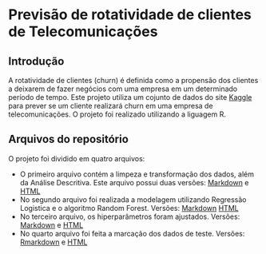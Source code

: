 # Previsão de rotatividade de clientes de Telecomunicações

## Introdução
A rotatividade de clientes (churn) é definida como a propensão dos clientes a deixarem de fazer negócios com uma empresa em um determinado período de tempo.
Este projeto utiliza um cojunto de dados do site <a href="https://www.kaggle.com/datasets/abhinav89/telecom-customer">Kaggle</a> para prever se um cliente realizará churn em uma 
empresa de telecomunicações.
O projeto foi realizado utilizando a liguagem R.

## Arquivos do repositório
O projeto foi dividido em quatro arquivos: 
<ul>
  <li>O primeiro arquivo contém a limpeza e transformação dos dados, além da Análise Descritiva. Este arquivo possui duas versões: <a href="https://github.com/CatarinaAguiar3/Previsao-de-rotatividade-de-clientes-de-Telecomunicacoes/blob/main/1.Telecom_Limpeza_Transfomacao_Analise_Descritiva.md">Markdown</a> e <a href="https://catarinaaguiar3.github.io/Previsao-de-rotatividade-de-clientes-de-Telecomunicacoes/1.Telecom_Limpeza_Transfomacao_Analise_Descritiva.html">HTML</a></li>
  <li>No segundo arquivo foi realizada a modelagem utilizando Regressão Logistica e o algoritmo Random Forest. Versões: <a href="https://github.com/CatarinaAguiar3/Previsao-de-rotatividade-de-clientes-de-Telecomunicacoes/blob/main/2.Telecom_Modelagem.md">Markdown</a> <a href="https://catarinaaguiar3.github.io/Previsao-de-rotatividade-de-clientes-de-Telecomunicacoes/2.Telecom_Modelagem.html">HTML</a></li>
  <li>No terceiro arquivo, os hiperparâmetros foram ajustados. Versões: <a href="https://github.com/CatarinaAguiar3/Previsao-de-rotatividade-de-clientes-de-Telecomunicacoes/blob/main/3.Telecom_Ajuste_Hiperparametro.md">Markdown</a> e <a href="https://catarinaaguiar3.github.io/Previsao-de-rotatividade-de-clientes-de-Telecomunicacoes/3.Telecom_Ajuste_Hiperparametro.html">HTML</a></li>
  <li>No quarto arquivo foi feita a marcação dos dados de teste. Versões: <a href="https://github.com/CatarinaAguiar3/Previsao-de-rotatividade-de-clientes-de-Telecomunicacoes/blob/main/4.Telecom_marcacao_dados.Rmd">Rmarkdown</a> e <a href="https://catarinaaguiar3.github.io/4.Telecom_marcacao_dados.html">HTML</a></li>
</ul>


